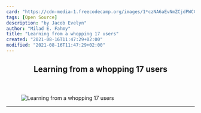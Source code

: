 ```yaml
---
card: "https://cdn-media-1.freecodecamp.org/images/1*czNA6aEvNmZCjdPWCCWiHg.jpeg"
tags: [Open Source]
description: "by Jacob Evelyn"
author: "Milad E. Fahmy"
title: "Learning from a whopping 17 users"
created: "2021-08-16T11:47:29+02:00"
modified: "2021-08-16T11:47:29+02:00"
---
```

<div class="site-wrapper">
<main id="site-main" class="site-main outer">
<div class="inner">
<article class="post-full post tag-open-source tag-user-experience tag-feedback tag-technology tag-development ">
<header class="post-full-header">
<h1 class="post-full-title">Learning from a whopping 17 users</h1>
</header>
<figure class="post-full-image">
<picture>
<source media="(max-width: 700px)" sizes="1px" srcset="data:image/gif;base64,R0lGODlhAQABAIAAAAAAAP///yH5BAEAAAAALAAAAAABAAEAAAIBRAA7 1w">
<source media="(min-width: 701px)" sizes="(max-width: 800px) 400px,
(max-width: 1170px) 700px,
1400px" srcset="https://cdn-media-1.freecodecamp.org/images/1*czNA6aEvNmZCjdPWCCWiHg.jpeg 300w,
https://cdn-media-1.freecodecamp.org/images/1*czNA6aEvNmZCjdPWCCWiHg.jpeg 600w,
https://cdn-media-1.freecodecamp.org/images/1*czNA6aEvNmZCjdPWCCWiHg.jpeg 1000w,
https://cdn-media-1.freecodecamp.org/images/1*czNA6aEvNmZCjdPWCCWiHg.jpeg 2000w">
<img onerror="this.style.display='none'" src="https://cdn-media-1.freecodecamp.org/images/1*czNA6aEvNmZCjdPWCCWiHg.jpeg" alt="Learning from a whopping 17 users">
</picture>
</figure>
<section class="post-full-content">
<div class="post-content medium-migrated-article">
</div>
<hr>
</section>
</article>
</div>
</main>
</div>
<!-- Google Tag Manager (noscript) -->
<!-- End Google Tag Manager (noscript) -->
